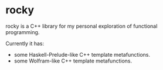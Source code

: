 # rocky

rocky is a C++ library for my personal exploration of functional programming.

Currently it has:
+ some Haskell-Prelude-like C++ template metafunctions.
+ some Wolfram-like C++ template metafunctions.
